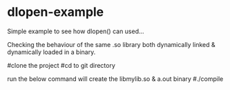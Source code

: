 # dlopen-example

Simple example to see how dlopen() can used...

Checking the behaviour of the same .so library both dynamically linked & dynamically loaded in a binary.

#clone the project
#cd to git directory

run the below command will create the  libmylib.so & a.out binary
#./compile 
